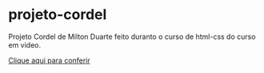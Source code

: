 # projeto-cordel
Projeto Cordel de Milton Duarte feito duranto o curso de html-css do curso em video.

[Clique aqui para conferir](https://yagowill.github.io/projeto-cordel/)
